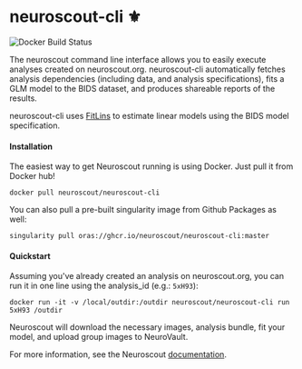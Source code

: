 # neuroscout-cli ⚜️
![Docker Build Status](https://img.shields.io/docker/cloud/build/neuroscout/neuroscout-cli.svg)

The neuroscout command line interface allows you to easily execute analyses created on neuroscout.org. neuroscout-cli automatically fetches analysis dependencies (including data, and analysis specifications), fits a GLM model to the BIDS dataset, and produces shareable reports of the results.

neuroscout-cli uses [FitLins](https://github.com/poldracklab/fitlins) to estimate linear models using the BIDS model specification.

#### Installation
The easiest way to get Neuroscout running is using Docker. Just pull it from Docker hub!

    docker pull neuroscout/neuroscout-cli
    
You can also pull a pre-built singularity image from Github Packages as well:

    singularity pull oras://ghcr.io/neuroscout/neuroscout-cli:master

#### Quickstart
Assuming you've already created an analysis on neuroscout.org, you can run it in one line using the analysis_id (e.g.: `5xH93`):

    docker run -it -v /local/outdir:/outdir neuroscout/neuroscout-cli run 5xH93 /outdir

Neuroscout will download the necessary images, analysis bundle, fit your model, and upload group images to NeuroVault.

For more information, see the Neuroscout [documentation](https://neuroscout.github.io/neuroscout/cli/).